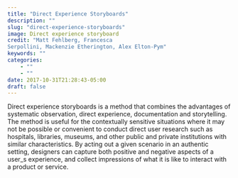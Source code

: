 ```yaml
---
title: "Direct Experience Storyboards"
description: ""
slug: "direct-experience-storyboards"
image: Direct experience storyboard
credit: "Matt Fehlberg, FrancescaSerpollini, Mackenzie Etherington, Alex Elton-Pym"
keywords: ""
categories:
    - ""
    - ""
date: 2017-10-31T21:28:43-05:00
draft: false
---
```


Direct experience storyboards is a method that combines the advantages of systematic observation, direct experience, documentation and storytelling. The method is useful for the contextually sensitive situations where it may not be possible or convenient to conduct direct user research such as hospitals, libraries, museums, and other public and private institutions with similar characteristics. By acting out a given scenario in an authentic setting, designers can capture both positive and negative aspects of a user_s experience, and collect impressions of what it is like to interact with a product or service.
